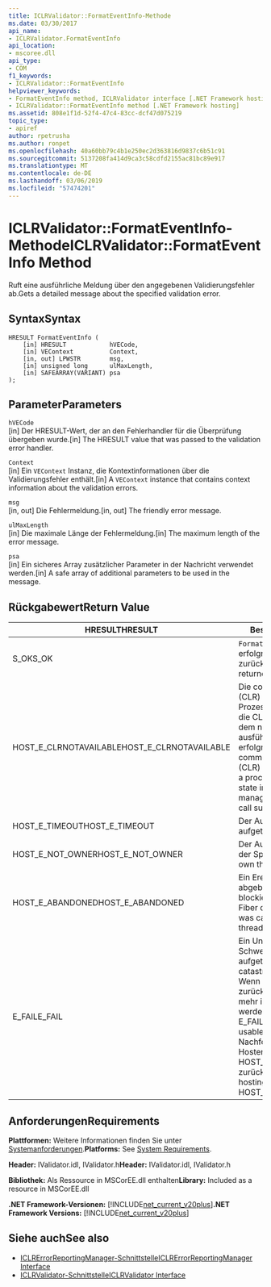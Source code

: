 ```yaml
---
title: ICLRValidator::FormatEventInfo-Methode
ms.date: 03/30/2017
api_name:
- ICLRValidator.FormatEventInfo
api_location:
- mscoree.dll
api_type:
- COM
f1_keywords:
- ICLRValidator::FormatEventInfo
helpviewer_keywords:
- FormatEventInfo method, ICLRValidator interface [.NET Framework hosting]
- ICLRValidator::FormatEventInfo method [.NET Framework hosting]
ms.assetid: 808e1f1d-52f4-47c4-83cc-dcf47d075219
topic_type:
- apiref
author: rpetrusha
ms.author: ronpet
ms.openlocfilehash: 40a60bb79c4b1e250ec2d363816d9837c6b51c91
ms.sourcegitcommit: 5137208fa414d9ca3c58cdfd2155ac81bc89e917
ms.translationtype: MT
ms.contentlocale: de-DE
ms.lasthandoff: 03/06/2019
ms.locfileid: "57474201"
---
```

# <a name="iclrvalidatorformateventinfo-method"></a><span data-ttu-id="a6044-102">ICLRValidator::FormatEventInfo-Methode</span><span class="sxs-lookup"><span data-stu-id="a6044-102">ICLRValidator::FormatEventInfo Method</span></span>
<span data-ttu-id="a6044-103">Ruft eine ausführliche Meldung über den angegebenen Validierungsfehler ab.</span><span class="sxs-lookup"><span data-stu-id="a6044-103">Gets a detailed message about the specified validation error.</span></span>  
  
## <a name="syntax"></a><span data-ttu-id="a6044-104">Syntax</span><span class="sxs-lookup"><span data-stu-id="a6044-104">Syntax</span></span>  
  
```  
HRESULT FormatEventInfo (  
    [in] HRESULT            hVECode,  
    [in] VEContext          Context,  
    [in, out] LPWSTR        msg,  
    [in] unsigned long      ulMaxLength,  
    [in] SAFEARRAY(VARIANT) psa  
);  
```  
  
## <a name="parameters"></a><span data-ttu-id="a6044-105">Parameter</span><span class="sxs-lookup"><span data-stu-id="a6044-105">Parameters</span></span>  
 `hVECode`  
 <span data-ttu-id="a6044-106">[in] Der HRESULT-Wert, der an den Fehlerhandler für die Überprüfung übergeben wurde.</span><span class="sxs-lookup"><span data-stu-id="a6044-106">[in] The HRESULT value that was passed to the validation error handler.</span></span>  
  
 `Context`  
 <span data-ttu-id="a6044-107">[in] Ein `VEContext` Instanz, die Kontextinformationen über die Validierungsfehler enthält.</span><span class="sxs-lookup"><span data-stu-id="a6044-107">[in] A `VEContext` instance that contains context information about the validation errors.</span></span>  
  
 `msg`  
 <span data-ttu-id="a6044-108">[in, out] Die Fehlermeldung.</span><span class="sxs-lookup"><span data-stu-id="a6044-108">[in, out] The friendly error message.</span></span>  
  
 `ulMaxLength`  
 <span data-ttu-id="a6044-109">[in] Die maximale Länge der Fehlermeldung.</span><span class="sxs-lookup"><span data-stu-id="a6044-109">[in] The maximum length of the error message.</span></span>  
  
 `psa`  
 <span data-ttu-id="a6044-110">[in] Ein sicheres Array zusätzlicher Parameter in der Nachricht verwendet werden.</span><span class="sxs-lookup"><span data-stu-id="a6044-110">[in] A safe array of additional parameters to be used in the message.</span></span>  
  
## <a name="return-value"></a><span data-ttu-id="a6044-111">Rückgabewert</span><span class="sxs-lookup"><span data-stu-id="a6044-111">Return Value</span></span>  
  
|<span data-ttu-id="a6044-112">HRESULT</span><span class="sxs-lookup"><span data-stu-id="a6044-112">HRESULT</span></span>|<span data-ttu-id="a6044-113">Beschreibung</span><span class="sxs-lookup"><span data-stu-id="a6044-113">Description</span></span>|  
|-------------|-----------------|  
|<span data-ttu-id="a6044-114">S_OK</span><span class="sxs-lookup"><span data-stu-id="a6044-114">S_OK</span></span>|<span data-ttu-id="a6044-115">`FormatEventInfo` wurde erfolgreich zurückgegeben.</span><span class="sxs-lookup"><span data-stu-id="a6044-115">`FormatEventInfo` returned successfully.</span></span>|  
|<span data-ttu-id="a6044-116">HOST_E_CLRNOTAVAILABLE</span><span class="sxs-lookup"><span data-stu-id="a6044-116">HOST_E_CLRNOTAVAILABLE</span></span>|<span data-ttu-id="a6044-117">Die common Language Runtime (CLR) wurde nicht in einen Prozess geladen wurde, oder die CLR ist in einem Zustand, in dem nicht verwalteten Code ausführen oder den Aufruf erfolgreich zu verarbeiten.</span><span class="sxs-lookup"><span data-stu-id="a6044-117">The common language runtime (CLR) has not been loaded into a process, or the CLR is in a state in which it cannot run managed code or process the call successfully.</span></span>|  
|<span data-ttu-id="a6044-118">HOST_E_TIMEOUT</span><span class="sxs-lookup"><span data-stu-id="a6044-118">HOST_E_TIMEOUT</span></span>|<span data-ttu-id="a6044-119">Der Aufruf ist ein Timeout aufgetreten.</span><span class="sxs-lookup"><span data-stu-id="a6044-119">The call timed out.</span></span>|  
|<span data-ttu-id="a6044-120">HOST_E_NOT_OWNER</span><span class="sxs-lookup"><span data-stu-id="a6044-120">HOST_E_NOT_OWNER</span></span>|<span data-ttu-id="a6044-121">Der Aufrufer ist nicht Besitzer der Sperre.</span><span class="sxs-lookup"><span data-stu-id="a6044-121">The caller does not own the lock.</span></span>|  
|<span data-ttu-id="a6044-122">HOST_E_ABANDONED</span><span class="sxs-lookup"><span data-stu-id="a6044-122">HOST_E_ABANDONED</span></span>|<span data-ttu-id="a6044-123">Ein Ereignis wurde abgebrochen, während sich der blockierte Thread oder eine Fiber darauf gewartet.</span><span class="sxs-lookup"><span data-stu-id="a6044-123">An event was canceled while a blocked thread or fiber was waiting on it.</span></span>|  
|<span data-ttu-id="a6044-124">E_FAIL</span><span class="sxs-lookup"><span data-stu-id="a6044-124">E_FAIL</span></span>|<span data-ttu-id="a6044-125">Ein Unbekannter Schwerwiegender Fehler ist aufgetreten.</span><span class="sxs-lookup"><span data-stu-id="a6044-125">An unknown catastrophic failure occurred.</span></span> <span data-ttu-id="a6044-126">Wenn eine Methode E_FAIL zurückgibt, ist die CLR nicht mehr im Prozess verwendet werden.</span><span class="sxs-lookup"><span data-stu-id="a6044-126">When a method returns E_FAIL, the CLR is no longer usable within the process.</span></span> <span data-ttu-id="a6044-127">Nachfolgende Aufrufe zum Hosten der Methoden HOST_E_CLRNOTAVAILABLE zurück.</span><span class="sxs-lookup"><span data-stu-id="a6044-127">Subsequent calls to hosting methods return HOST_E_CLRNOTAVAILABLE.</span></span>|  
  
## <a name="requirements"></a><span data-ttu-id="a6044-128">Anforderungen</span><span class="sxs-lookup"><span data-stu-id="a6044-128">Requirements</span></span>  
 <span data-ttu-id="a6044-129">**Plattformen:** Weitere Informationen finden Sie unter [Systemanforderungen](../../../../docs/framework/get-started/system-requirements.md).</span><span class="sxs-lookup"><span data-stu-id="a6044-129">**Platforms:** See [System Requirements](../../../../docs/framework/get-started/system-requirements.md).</span></span>  
  
 <span data-ttu-id="a6044-130">**Header:** IValidator.idl, IValidator.h</span><span class="sxs-lookup"><span data-stu-id="a6044-130">**Header:** IValidator.idl, IValidator.h</span></span>  
  
 <span data-ttu-id="a6044-131">**Bibliothek:** Als Ressource in MSCorEE.dll enthalten</span><span class="sxs-lookup"><span data-stu-id="a6044-131">**Library:** Included as a resource in MSCorEE.dll</span></span>  
  
 <span data-ttu-id="a6044-132">**.NET Framework-Versionen:** [!INCLUDE[net_current_v20plus](../../../../includes/net-current-v20plus-md.md)]</span><span class="sxs-lookup"><span data-stu-id="a6044-132">**.NET Framework Versions:** [!INCLUDE[net_current_v20plus](../../../../includes/net-current-v20plus-md.md)]</span></span>  
  
## <a name="see-also"></a><span data-ttu-id="a6044-133">Siehe auch</span><span class="sxs-lookup"><span data-stu-id="a6044-133">See also</span></span>
- [<span data-ttu-id="a6044-134">ICLRErrorReportingManager-Schnittstelle</span><span class="sxs-lookup"><span data-stu-id="a6044-134">ICLRErrorReportingManager Interface</span></span>](../../../../docs/framework/unmanaged-api/hosting/iclrerrorreportingmanager-interface.md)
- [<span data-ttu-id="a6044-135">ICLRValidator-Schnittstelle</span><span class="sxs-lookup"><span data-stu-id="a6044-135">ICLRValidator Interface</span></span>](../../../../docs/framework/unmanaged-api/hosting/iclrvalidator-interface.md)
